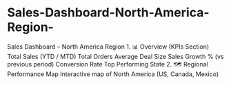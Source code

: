 # Sales-Dashboard-North-America-Region-
Sales Dashboard – North America Region 1. 📊 Overview (KPIs Section) Total Sales (YTD / MTD)  Total Orders  Average Deal Size  Sales Growth % (vs previous period)  Conversion Rate  Top Performing State  2. 🗺️ Regional Performance Map Interactive map of North America (US, Canada, Mexico)  
